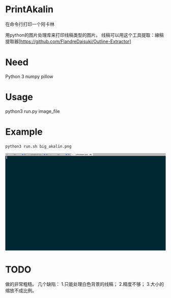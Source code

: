 # PrintAkalin
在命令行打印一个阿卡林

用python的图片处理库来打印线稿类型的图片。
线稿可以用这个工具提取：線稿提取器[https://github.com/FlandreDaisuki/Outline-Extractor]

# Need
Python 3
numpy
pillow

# Usage
python3 run.py image_file

# Example
`python3 run.sh big_akalin.png`

![img](https://github.com/Miopas/PrintAkalin/raw/master/example.gif)

# TODO
做的非常粗糙。
几个缺陷：
1.只能处理白色背景的线稿；
2.精度不够；
3.大小的缩放不成比例。
